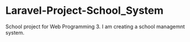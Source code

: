 # Laravel-Project-School_System

School project for Web Programming 3. I am creating a school managemnt system. 
